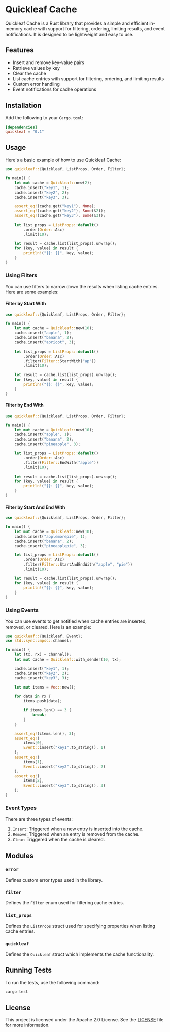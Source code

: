 # Quickleaf Cache

Quickleaf Cache is a Rust library that provides a simple and efficient in-memory cache with support for filtering, ordering, limiting results, and event notifications. It is designed to be lightweight and easy to use.

## Features

- Insert and remove key-value pairs
- Retrieve values by key
- Clear the cache
- List cache entries with support for filtering, ordering, and limiting results
- Custom error handling
- Event notifications for cache operations

## Installation

Add the following to your `Cargo.toml`:

```toml
[dependencies]
quickleaf = "0.1"
```

## Usage

Here's a basic example of how to use Quickleaf Cache:

```rust
use quickleaf::{Quickleaf, ListProps, Order, Filter};

fn main() {
    let mut cache = Quickleaf::new(2);
    cache.insert("key1", 1);
    cache.insert("key2", 2);
    cache.insert("key3", 3);

    assert_eq!(cache.get("key1"), None);
    assert_eq!(cache.get("key2"), Some(&2));
    assert_eq!(cache.get("key3"), Some(&3));

    let list_props = ListProps::default()
        .order(Order::Asc)
        .limit(10);

    let result = cache.list(list_props).unwrap();
    for (key, value) in result {
        println!("{}: {}", key, value);
    }
}
```

### Using Filters

You can use filters to narrow down the results when listing cache entries. Here are some examples:

#### Filter by Start With

```rust
use quickleaf::{Quickleaf, ListProps, Order, Filter};

fn main() {
    let mut cache = Quickleaf::new(10);
    cache.insert("apple", 1);
    cache.insert("banana", 2);
    cache.insert("apricot", 3);

    let list_props = ListProps::default()
        .order(Order::Asc)
        .filter(Filter::StartWith("ap"))
        .limit(10);

    let result = cache.list(list_props).unwrap();
    for (key, value) in result {
        println!("{}: {}", key, value);
    }
}
```

#### Filter by End With

```rust
use quickleaf::{Quickleaf, ListProps, Order, Filter};

fn main() {
    let mut cache = Quickleaf::new(10);
    cache.insert("apple", 1);
    cache.insert("banana", 2);
    cache.insert("pineapple", 3);

    let list_props = ListProps::default()
        .order(Order::Asc)
        .filter(Filter::EndWith("apple"))
        .limit(10);

    let result = cache.list(list_props).unwrap();
    for (key, value) in result {
        println!("{}: {}", key, value);
    }
}
```

#### Filter by Start And End With

```rust
use quickleaf::{Quickleaf, ListProps, Order, Filter};

fn main() {
    let mut cache = Quickleaf::new(10);
    cache.insert("applemorepie", 1);
    cache.insert("banana", 2);
    cache.insert("pineapplepie", 3);

    let list_props = ListProps::default()
        .order(Order::Asc)
        .filter(Filter::StartAndEndWith("apple", "pie"))
        .limit(10);

    let result = cache.list(list_props).unwrap();
    for (key, value) in result {
        println!("{}: {}", key, value);
    }
}
```

### Using Events

You can use events to get notified when cache entries are inserted, removed, or cleared. Here is an example:

```rust
use quickleaf::{Quickleaf, Event};
use std::sync::mpsc::channel;

fn main() {
    let (tx, rx) = channel();
    let mut cache = Quickleaf::with_sender(10, tx);

    cache.insert("key1", 1);
    cache.insert("key2", 2);
    cache.insert("key3", 3);

    let mut items = Vec::new();

    for data in rx {
        items.push(data);

        if items.len() == 3 {
            break;
        }
    }

    assert_eq!(items.len(), 3);
    assert_eq!(
        items[0],
        Event::insert("key1".to_string(), 1)
    );
    assert_eq!(
        items[1],
        Event::insert("key2".to_string(), 2)
    );
    assert_eq!(
        items[2],
        Event::insert("key3".to_string(), 3)
    );
}
```

### Event Types

There are three types of events:

1. `Insert`: Triggered when a new entry is inserted into the cache.
2. `Remove`: Triggered when an entry is removed from the cache.
3. `Clear`: Triggered when the cache is cleared.

## Modules

### `error`

Defines custom error types used in the library.

### `filter`

Defines the `Filter` enum used for filtering cache entries.

### `list_props`

Defines the `ListProps` struct used for specifying properties when listing cache entries.

### `quickleaf`

Defines the `Quickleaf` struct which implements the cache functionality.

## Running Tests

To run the tests, use the following command:

```sh
cargo test
```

## License

This project is licensed under the Apache 2.0 License. See the [LICENSE](LICENSE) file for more information.
